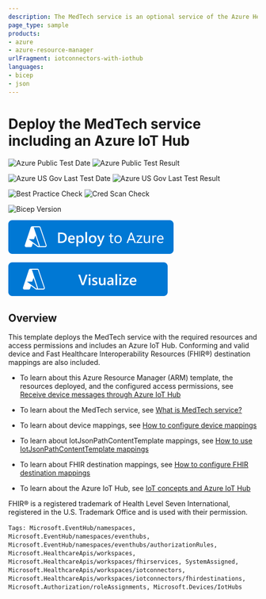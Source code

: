 ```yaml
---
description: The MedTech service is an optional service of the Azure Health Data Services.
page_type: sample
products:
- azure
- azure-resource-manager
urlFragment: iotconnectors-with-iothub
languages:
- bicep
- json
---
```

# Deploy the MedTech service including an Azure IoT Hub

![Azure Public Test Date](https://azurequickstartsservice.blob.core.windows.net/badges/quickstarts/microsoft.healthcareapis/workspaces/iotconnectors-with-iothub/PublicLastTestDate.svg)
![Azure Public Test Result](https://azurequickstartsservice.blob.core.windows.net/badges/quickstarts/microsoft.healthcareapis/workspaces/iotconnectors-with-iothub/PublicDeployment.svg)

![Azure US Gov Last Test Date](https://azurequickstartsservice.blob.core.windows.net/badges/quickstarts/microsoft.healthcareapis/workspaces/iotconnectors-with-iothub/FairfaxLastTestDate.svg)
![Azure US Gov Last Test Result](https://azurequickstartsservice.blob.core.windows.net/badges/quickstarts/microsoft.healthcareapis/workspaces/iotconnectors-with-iothub/FairfaxDeployment.svg)

![Best Practice Check](https://azurequickstartsservice.blob.core.windows.net/badges/quickstarts/microsoft.healthcareapis/workspaces/iotconnectors-with-iothub/BestPracticeResult.svg)
![Cred Scan Check](https://azurequickstartsservice.blob.core.windows.net/badges/quickstarts/microsoft.healthcareapis/workspaces/iotconnectors-with-iothub/CredScanResult.svg)

![Bicep Version](https://azurequickstartsservice.blob.core.windows.net/badges/quickstarts/microsoft.healthcareapis/workspaces/iotconnectors-with-iothub/BicepVersion.svg)

[![Deploy To Azure](https://raw.githubusercontent.com/Azure/azure-quickstart-templates/master/1-CONTRIBUTION-GUIDE/images/deploytoazure.svg?sanitize=true)](https://portal.azure.com/#create/Microsoft.Template/uri/https%3A%2F%2Fraw.githubusercontent.com%2FAzure%2Fazure-quickstart-templates%2Fmaster%2Fquickstarts%2Fmicrosoft.healthcareapis%2Fworkspaces%2Fiotconnectors-with-iothub%2Fazuredeploy.json)

[![Visualize](https://raw.githubusercontent.com/Azure/azure-quickstart-templates/master/1-CONTRIBUTION-GUIDE/images/visualizebutton.svg?sanitize=true)](http://armviz.io/#/?load=https%3A%2F%2Fraw.githubusercontent.com%2FAzure%2Fazure-quickstart-templates%2Fmaster%2Fquickstarts%2Fmicrosoft.healthcareapis%2Fworkspaces%2Fiotconnectors-with-iothub%2Fazuredeploy.json)

## Overview

This template deploys the MedTech service with the required resources and access permissions and includes an Azure IoT Hub. Conforming and valid device and Fast Healthcare Interoperability Resources (FHIR®) destination mappings are also included.

* To learn about this Azure Resource Manager (ARM) template, the resources deployed, and the configured access permissions, see [Receive device messages through Azure IoT Hub](https://learn.microsoft.com/azure/healthcare-apis/iot/device-messages-through-iot-hub)

* To learn about the MedTech service, see [What is MedTech service?](https://learn.microsoft.com/azure/healthcare-apis/iot/overview)

* To learn about device mappings, see [How to configure device mappings](https://learn.microsoft.com/azure/healthcare-apis/iot/how-to-configure-device-mappings)

* To learn about IotJsonPathContentTemplate mappings, see [How to use IotJsonPathContentTemplate mappings](https://learn.microsoft.com/azure/healthcare-apis/iot/how-to-use-iot-jsonpath-content-mappings)

* To learn about FHIR destination mappings, see [How to configure FHIR destination mappings](https://learn.microsoft.com/azure/healthcare-apis/iot/how-to-configure-fhir-mappings)

* To learn about the Azure IoT Hub, see [IoT concepts and Azure IoT Hub](https://learn.microsoft.com/azure/iot-hub/iot-concepts-and-iot-hub)

FHIR® is a registered trademark of Health Level Seven International, registered in the U.S. Trademark Office and is used with their permission.

`Tags: Microsoft.EventHub/namespaces, Microsoft.EventHub/namespaces/eventhubs, Microsoft.EventHub/namespaces/eventhubs/authorizationRules, Microsoft.HealthcareApis/workspaces, Microsoft.HealthcareApis/workspaces/fhirservices, SystemAssigned, Microsoft.HealthcareApis/workspaces/iotconnectors, Microsoft.HealthcareApis/workspaces/iotconnectors/fhirdestinations, Microsoft.Authorization/roleAssignments, Microsoft.Devices/IotHubs`
